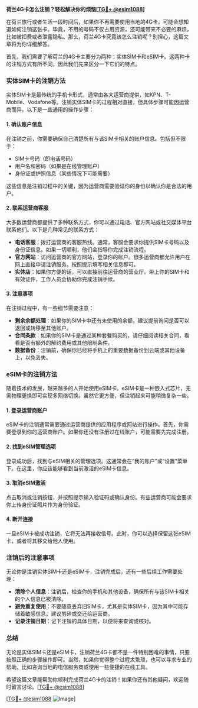 **荷兰4G卡怎么注销？轻松解决你的烦恼[[TG💪+ @esim1088](https://t.me/s/esim1088)]**

在荷兰旅行或者生活一段时间后，如果你不再需要使用当地的4G卡，可能会想知道如何注销这张卡。毕竟，不用的号码不仅占用资源，还可能带来不必要的麻烦，比如被扣费或者泄露隐私。那么，荷兰4G卡究竟该怎么注销呢？别担心，这篇文章将为你详细解答。

首先，我们需要了解荷兰的4G卡主要分为两种：实体SIM卡和eSIM卡。这两种卡的注销方式有所不同，因此我们先来区分一下它们的特点。

### 实体SIM卡的注销方法

实体SIM卡是最传统的手机卡形式，通常由各大运营商提供，如KPN、T-Mobile、Vodafone等。注销实体SIM卡的过程相对直接，但具体步骤可能因运营商而异。以下是一些通用的操作步骤：

#### 1. 确认账户信息
在注销之前，你需要确保自己清楚所有与该SIM卡相关的账户信息。包括但不限于：
- SIM卡号码（即电话号码）
- 用户名和密码（如果是在线管理账户）
- 身份证或护照信息（某些情况下可能需要）

这些信息是注销过程中的关键，因为运营商需要验证你的身份以确认你是合法的用户。

#### 2. 联系运营商客服
大多数运营商都提供了多种联系方式，你可以通过电话、官方网站或社交媒体平台联系他们。以下是几种常见的联系方式：

- **电话客服**：拨打运营商的客服热线。通常，客服会要求你提供SIM卡号码以及身份证信息。如果一切顺利，他们会指导你完成注销流程。
- **官方网站**：访问运营商的官方网站，登录你的账户。很多运营商都允许用户在网上直接申请注销服务。按照提示填写相关信息即可。
- **实体店**：如果你方便的话，可以直接前往运营商的营业厅。带上你的SIM卡和有效证件，工作人员会协助你完成注销手续。

#### 3. 注意事项
在注销过程中，有一些细节需要注意：
- **剩余余额处理**：如果你的SIM卡中还有未使用的余额，建议提前询问是否可以退回或转移至其他账户。
- **合同条款**：如果你的SIM卡是通过某种套餐购买的，请仔细阅读相关合同，看看是否有额外的解约费用或其他限制条件。
- **数据备份**：注销前，确保你已经将手机上的重要数据备份到云端或其他设备上，以免丢失。

### eSIM卡的注销方法

随着技术的发展，越来越多的人开始使用eSIM卡。eSIM卡是一种嵌入式芯片，无需物理更换即可实现多网络切换。虽然它更方便，但注销起来可能稍微复杂一些。

#### 1. 登录运营商账户
eSIM卡的注销通常需要通过运营商提供的应用程序或网站进行操作。首先，你需要登录到你的运营商账户。如果你还没有注册过在线账户，可能需要先完成注册。

#### 2. 找到eSIM管理选项
登录成功后，找到与eSIM相关的管理选项。这通常会在“我的账户”或“设置”菜单下。在这里，你应该能够看到当前激活的eSIM卡信息。

#### 3. 取消eSIM激活
点击取消或注销按钮，并按照提示输入验证码或确认身份。有些运营商可能会要求你上传身份证照片作为身份验证。

#### 4. 断开连接
一旦eSIM卡被成功注销，它将无法再接收信号。此时，你可以选择保留这张eSIM卡，或者将其移交给他人使用。

### 注销后的注意事项

无论你是注销实体SIM卡还是eSIM卡，注销完成后，还有一些后续工作需要处理：

- **清除个人信息**：注销后，检查你的手机和其他设备，确保所有与该SIM卡相关的个人信息已被清除。
- **避免重复使用**：不要随意丢弃旧SIM卡，尤其是实体SIM卡，因为其中可能存储着敏感信息。建议剪碎或交还给运营商。
- **记录注销日期**：记下注销的具体日期，以便将来查询或核对。

### 总结

无论是实体SIM卡还是eSIM卡，注销荷兰4G卡都不是一件特别困难的事情，只要按照正确的步骤操作即可。当然，如果你觉得整个过程太繁琐，也可以寻求专业的帮助，比如咨询当地的电信服务商或使用一些便捷的在线工具。

希望这篇文章能帮助你顺利完成荷兰4G卡的注销！如果你还有其他疑问，欢迎随时留言讨论。[[TG💪+ @esim1088](https://t.me/s/esim1088)]

[[TG💪+ @esim1088](https://t.me/s/esim1088) ![Image](https://i.postimg.cc/4NQfJmqS/Snipaste-2025-05-13-00-14-12.png)]